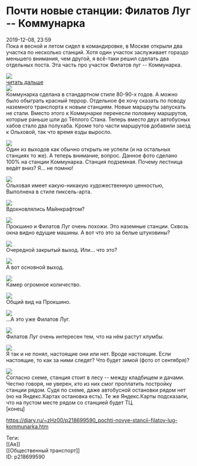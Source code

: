 Почти новые станции: Филатов Луг -- Коммунарка
===============================================

   
 2019-12-08, 23:59   
  Пока я весной и летом сидел в командировке, в Москве открыли два участка по несколько станций. Хотя один участок заслуживает гораздо меньшего внимания, чем другой, я всё-таки решил сделать два отдельных поста. Эта часть про участок Филатов луг -- Коммунарка.   
   
   [![](pics/ViPndlsl.jpg)](https://i.imgur.com/ViPndls.jpg)     
  [читать дальше](https://zHz00.diary.ru/p218699590.htm?index=1#linkmore218699590m1)       
  [![](pics/udPoOT1l.jpg)](https://i.imgur.com/udPoOT1.jpg)    
 Коммунарка сделана в стандартном стиле 80-90-х годов. А можно было обыграть красный террор. Отдельное фе хочу сказать по поводу наземного транспорта к новым станциям. Новые маршруты запускать не стали. Вместо этого к Коммунарке перенесли половину маршрутов, которые раньше шли до Тёплого Стана. Теперь вместо двух автобусных хабов стало два полухаба. Кроме того части маршрутов добавили заезд к Ольховой, так что время езды выросло.   
   
  [![](pics/VpoS1AFl.jpg)](https://i.imgur.com/VpoS1AF.jpg)    
 Один из выходов как обычно открыть не успели (и на остальных станциях то же). А теперь внимание, вопрос. Данное фото сделано 100% на станции Коммунарка. Станция подземная. Почему лестница ведёт вниз? Я... не помню!   
   
  [![](pics/2l9vLoxl.jpg)](https://i.imgur.com/2l9vLox.jpg)    
 Ольховая имеет какую-никакую художественную ценностью, Выполнена в стиле пиксель-арта.   
   
  [![](pics/1Bco2FZl.jpg)](https://i.imgur.com/1Bco2FZ.jpg)    
 Вдохновлялись Майнкрафтом?   
   
  [![](pics/sCqaCv0l.jpg)](https://i.imgur.com/sCqaCv0.jpg)    
 Прокшино и Филатов Луг очень похожи. Это наземные станции. Сквозь окна видно едущие машины. А вот что это за белые штуковины?   
   
  [![](pics/csJh3W8l.jpg)](https://i.imgur.com/csJh3W8.jpg)    
 Очередной закрытый выход. Или... что это?   
   
  [![](pics/epsOxdel.jpg)](https://i.imgur.com/epsOxde.jpg)    
 А вот основной выход.   
   
  [![](pics/aVoB8Lgl.jpg)](https://i.imgur.com/aVoB8Lg.jpg)    
 Камер огромное количество.   
   
  [![](pics/RDjrq1Ol.jpg)](https://i.imgur.com/RDjrq1O.jpg)    
 Общий вид на Прокшино.   
   
  [![](pics/HkyBNqcl.jpg)](https://i.imgur.com/HkyBNqc.jpg)    
 ...А это уже Филатов Луг.   
   
  [![](pics/yMCBUSil.jpg)](https://i.imgur.com/yMCBUSi.jpg)    
 Филатов Луг очень интересен тем, что на нём растут клумбы.   
   
  [![](pics/ylh9COLl.jpg)](https://i.imgur.com/ylh9COL.jpg)    
 Я так и не понял, настоящие они или нет. Вроде настоящие. Если настоящие, то как за ними следят? Что будет зимой (фото от сентября)?   
   
  [![](pics/Okq3MRcl.jpg)](https://i.imgur.com/Okq3MRc.jpg)    
 Согласно схеме, станция стоит в лесу -- между кладбищем и дачами. Честно говоря, не уверен, кто из них смог проплатить постройку станции рядом. Судя по схеме, даже автобусной остановки рядом нет (но на Яндекс.Картах остановка есть). Те же Яндекс.Карты подсказали, что на пустом месте рядом со станцией будет ТЦ.   
  [конец]     
    
 <https://diary.ru/~zHz00/p218699590_pochti-novye-stancii-filatov-lug-kommunarka.htm>   
   
 Теги:   
 [[Ая]]   
 [[Общественный транспорт]]   
 ID: p218699590